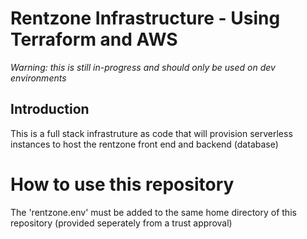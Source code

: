 # Rentzone Infrastructure - Using Terraform and AWS

*Warning: this is still in-progress and should only be used on dev environments*

## Introduction
This is a full stack infrastruture as code that will provision serverless instances to host the rentzone front end and backend (database)


# How to use this repository

The 'rentzone.env' must be added to the same home directory of this repository (provided seperately from a trust approval)